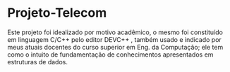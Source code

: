 # Projeto-Telecom
Este projeto foi idealizado por motivo acadêmico, o mesmo foi constituído em linguagem C/C++ pelo editor  DEVC++ , também usado e indicado por meus atuais docentes do curso superior em Eng. da Computação; ele tem como o intuito de fundamentação de conhecimentos apresentados em estruturas de dados.
